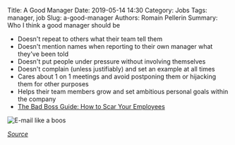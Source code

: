 Title: A Good Manager
Date: 2019-05-14 14:30
Category: Jobs
Tags: manager, job
Slug: a-good-manager
Authors: Romain Pellerin
Summary: Who I think a good manager should be

- Doesn't repeat to others what their team tell them
- Doesn't mention names when reporting to their own manager what they've been told
- Doesn't put people under pressure without involving themselves
- Doesn't complain (unless justifiably) and set an example at all times
- Cares about 1 on 1 meetings and avoid postponing them or hijacking them for other purposes
- Helps their team members grow and set ambitious personal goals within the company
- [The Bad Boss Guide: How to Scar Your Employees](https://hackernoon.com/the-idiots-guide-to-being-a-bad-manager-e6e382b79064)

![E-mail like a boos]({filename}/images/emails.jpeg)

*[Source](https://twitter.com/danidonovan/status/1131213545050386432)*
